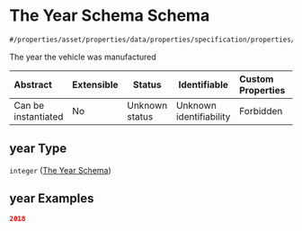 # The Year Schema Schema

```txt
#/properties/asset/properties/data/properties/specification/properties/year#/properties/asset/properties/data/properties/specification/properties/year
```

The year the vehicle was manufactured


| Abstract            | Extensible | Status         | Identifiable            | Custom Properties | Additional Properties | Access Restrictions | Defined In                                                                                          |
| :------------------ | ---------- | -------------- | ----------------------- | :---------------- | --------------------- | ------------------- | --------------------------------------------------------------------------------------------------- |
| Can be instantiated | No         | Unknown status | Unknown identifiability | Forbidden         | Allowed               | none                | [policy_transaction.schema.json\*](../../out/policy_transaction.schema.json "open original schema") |

## year Type

`integer` ([The Year Schema](policy_transaction-properties-the-asset-schema-properties-the-data-schema-properties-the-specification-schema-properties-the-year-schema.md))

## year Examples

```json
2018
```

